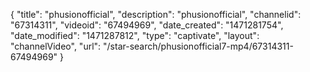 {
    "title": "phusionofficial",
    "description": "phusionofficial",
    "channelid": "67314311",
    "videoid": "67494969",
    "date_created": "1471281754",
    "date_modified": "1471287812",
    "type": "captivate",
    "layout": "channelVideo",
    "url": "\/star-search\/phusionofficial7-mp4\/67314311-67494969"
}
